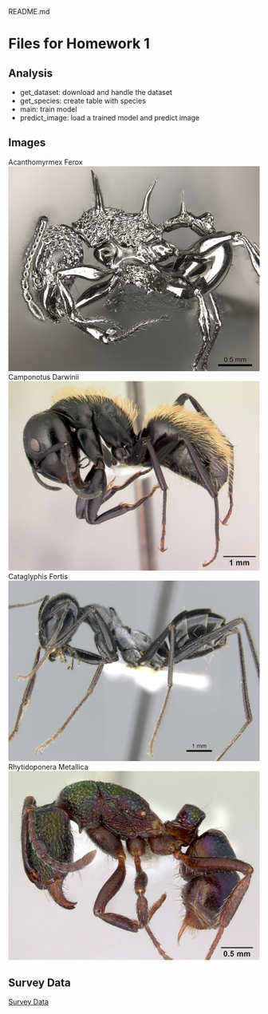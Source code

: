 README.md

# Files for Homework 1

## Analysis
- get_dataset: download and handle the dataset
- get_species: create table with species
- main: train model
- predict_image: load a trained model and predict image

## Images
Acanthomyrmex Ferox
![acanthomyrmex_ferox](images/acanthomyrmex_ferox.jpg)
Camponotus Darwinii
![camponotus_darwinii](images/camponotus_darwinii.jpg)
Cataglyphis Fortis
![cataglyphis_fortis](images/cataglyphis_fortis.jpg)
Rhytidoponera Metallica
![rhytidoponera_metallica](images/rhytidoponera_metallica.jpg)

## Survey Data
[Survey Data](survey_data.tsv)
